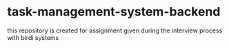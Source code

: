 # task-management-system-backend
this repository is created for assignment given during the interview process with birdi systems 
